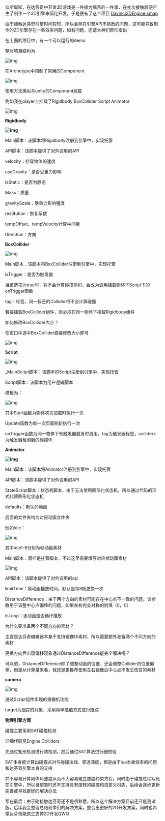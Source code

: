 众所周知，在达芬奇中开发2D游戏是一件极为痛苦的一件事，在初次接触后便产生了制作一个2D引擎来简化开发，于是便有了这个项目 [Davinci2DEngine.smap](https://davinci-worldcdn.lilithgames.com/oversea/assets/c5qts49303fa31jckevg) 

由于接触达芬奇引擎时间较短，所以会存在引擎API不熟悉的问题，这可能导致制作的2D引擎存在一些效率问题，如有问题，还请大神们帮忙指出



在上面的项目中，有一个可以运行的demo

整体项目结构为

![img](https://hanzoy-picture.oss-cn-chengdu.aliyuncs.com/img/c5qtvh1303fbs9im7pvg.png)

在Archetype中预制了常用的Component

![img](https://hanzoy-picture.oss-cn-chengdu.aliyuncs.com/img/c5qu0o9303fbs9im7q00.png)

使用方法类似与unity的Component挂载

例如我在player上挂载了Rigidbody BoxCollider Script Animator

![img](https://hanzoy-picture.oss-cn-chengdu.aliyuncs.com/img/c5qu3u9303fbs9im7q10.png)

**Rigidbody**

**![img](https://hanzoy-picture.oss-cn-chengdu.aliyuncs.com/img/c5qu4o9303fbs9im7q1g.png)**

Main脚本：该脚本将Rigidbody注册到引擎中，实现托管

API脚本：该脚本提供了对外调用的API

velocity：挂载物体的速度

useGravity：是否受重力影响

isStatic：是否为静态

Mass：质量

gravityScale：受重力影响程度

restitution：恢复系数

tempOffset、tempVelocity计算中间量

Direction：方向

**BoxCollider**

![img](https://hanzoy-picture.oss-cn-chengdu.aliyuncs.com/img/c5qu7u9303fa31jckf10.png)

Main脚本：该脚本将BoxCollider注册到引擎中，实现托管

isTrigger：是否为触发器

​     当该选项为true时，将不会计算碰撞体积，会改为调用挂载物体下Script下的onTrigger函数

tag：标签，同一标签的Collider将不会计算碰撞

若要挂载BoxCollider组件，则必须在同一物体下挂载Rigidbody组件

如何修改BoxCollider大小？

在窗口中选中BoxCollider直接修改大小即可

![img](https://hanzoy-picture.oss-cn-chengdu.aliyuncs.com/img/c5quash303fa31jckf20.png)

**Script**

![img](https://hanzoy-picture.oss-cn-chengdu.aliyuncs.com/img/c5quc71303fbs9im7q30.png)

_MainScript脚本：该脚本将Script注册到引擎中，实现托管

Script脚本：该脚本为用户逻辑脚本

模板为：

![img](https://hanzoy-picture.oss-cn-chengdu.aliyuncs.com/img/c5qud5h303fbs9im7q40.png)

其中Start函数为物体初次加载时执行一次

Update函数为每一次页面刷新执行一次

onTrigger函数为同一物体下有触发器触发时调用。tag为触发器标签，colliders为触发器检测到的碰撞体

**Animator**

**![img](https://hanzoy-picture.oss-cn-chengdu.aliyuncs.com/img/c5quf21303fbs9im7q50.png)**

Main脚本：该脚本将Animator注册到引擎中，实现托管

API脚本：该脚本提供了对外调用的API

StateScript脚本：状态机脚本，由于无法使用图形化状态机，所以通过代码的形式代替图形化状态机

defaults：默认的动画

后面的文件夹均为对应动画文件夹

例如idle：

![img](https://hanzoy-picture.oss-cn-chengdu.aliyuncs.com/img/c5quh69303fa31jckf2g.png)

其中idle1-6分别为帧动画素材

Main脚本：同样是托管脚本，不过这里需要填写对应帧动画素材

![img](https://hanzoy-picture.oss-cn-chengdu.aliyuncs.com/img/c5quhvh303fa31jckf30.png)

API脚本：该脚本提供了对外调用的api

limitTime：帧动画播放时间，默认是每8帧更换一次

DistanceDifference：由于两个方向的素材可能存在中心点不一致的问题，该参数用于调整中心点偏移的问题，如果左右完全对称的则填（0，0）

IsLoop：该动画是否循环播放

为什么要准备两个不同方向的素材？

主要是达芬奇编辑器本身不支持镜像UI素材，所以需要额外准备两个不同方向的素材

更换方向后出现偏移现象通过DistanceDifference能完全解决吗？

可以的，DistanceDifference除了调整动画的位置，还会调整Collider的位置偏移，但是从计算量来看，我还是更推荐使用左右镜像后中心点不发生改变的素材

**camera**

![img](https://hanzoy-picture.oss-cn-chengdu.aliyuncs.com/img/c5qulj9303fa31jckf40.png)

通过Script组件实现的摄像机功能

target为跟踪的对象，采用简单插值方式进行跟踪

**物理引擎方面**

碰撞主要采用SAT碰撞检测

详细代码见Engine.Colliders

先通过矩形检测进行初检测，然后通过SAT算法进行细校验

SAT本身能计算出碰撞点对与碰撞法线、穿透深度，但是由于lua本身效率的问题和达芬奇引擎本身的支持

并不容易计算刚体角速度从而不大容易建立速度约束方程，同时由于碰撞过程写死在引擎中，所以目前暂时还不支持具有旋转的碰撞和自定义材质，后续会逐步更新完善或寻找更好的解决办法

 

写在最后：由于刚接触达芬奇还不是很熟悉，所以这个解决方案目前还只是测试版，后续我会整理总结前辈们的解决方案，整合出更好的2D开发方案，同时也希望达芬奇能原生支持2D开发QWQ
